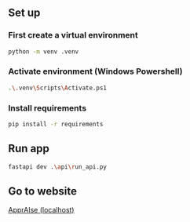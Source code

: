 ## Set up

### First create a virtual environment

```bash
python -m venv .venv
```

### Activate environment (Windows Powershell)

```bash
.\.venv\Scripts\Activate.ps1
```

### Install requirements

```bash
pip install -r requirements
```

## Run app

```bash
fastapi dev .\api\run_api.py
```

## Go to website

[ApprAIse (localhost)](http://127.0.0.1:8000)
